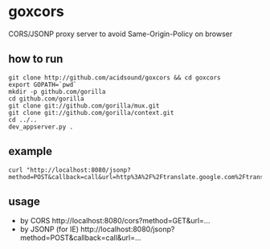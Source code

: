 # goxcors
CORS/JSONP proxy server to avoid Same-Origin-Policy on browser

## how to run
	git clone http://github.com/acidsound/goxcors && cd goxcors
	export GOPATH=`pwd`
	mkdir -p github.com/gorilla
	cd github.com/gorilla
	git clone git://github.com/gorilla/mux.git	
	git clone git://github.com/gorilla/context.git	
	cd ../..
	dev_appserver.py .

## example
	curl "http://localhost:8080/jsonp?method=POST&callback=call&url=http%3A%2F%2Ftranslate.google.com%2Ftranslate_a%2Ft%3Fclient%3Dx%26sl%3D%26tl%3Den%26text%3D%25EC%2597%25AC%25EB%259F%25AC%25EB%25B6%2584%25EC%259D%25B4%2520%25EB%25AA%25B0%25EB%259E%2590%25EB%258D%2598%2520%25EA%25B5%25AC%25EA%25B8%2580%2520%25EB%25B2%2588%25EC%2597%25AD%25EA%25B8%25B0"

## usage
* by CORS
	http://localhost:8080/cors?method=GET&url=...
* by JSONP (for IE)
	http://localhost:8080/jsonp?method=POST&callback=call&url=...
